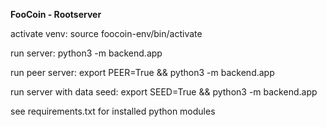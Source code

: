 **FooCoin - Rootserver**

activate venv: source foocoin-env/bin/activate

run server: python3 -m backend.app

run peer server: export PEER=True && python3 -m backend.app

run server with data seed: export SEED=True && python3 -m backend.app


see requirements.txt for installed python modules